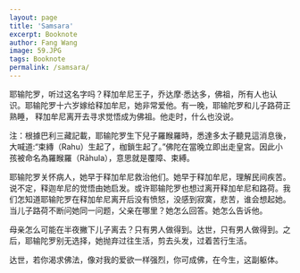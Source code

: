 ```yaml
---
layout: page
title: 'Samsara' 
excerpt: Booknote
author: Fang Wang
image: 59.JPG
tags: Booknote
permalink: /samsara/
---
```



耶输陀罗，听过这名字吗？释加牟尼王子，乔达摩·悉达多，佛祖，所有人也认识。耶输陀罗十六岁嫁给释加牟尼，她非常爱他。有一晚，耶输陀罗和儿子路荷正熟睡， 释加牟尼离开去寻求觉悟成为佛祖。他走时，什么也没说。

 注：根據巴利三藏記載，耶输陀罗生下兒子羅睺羅時，悉達多太子聽見這消息後，大喊道:“束縳（Rahu）生起了，枷鎖生起了。”佛陀在當晚立即出走皇宮。因此小孩被命名為羅睺羅（Rāhula），意思就是覆障、束縛。 
 
耶输陀罗关怀病人，她早于释加牟尼救治他们。她早于释加牟尼，理解民间疾苦。说不定，释迦牟尼的觉悟由她启发。或许耶输陀罗也想过离开释加牟尼和路荷。我们怎知道耶输陀罗在释加牟尼离开后没有愤怒，没感到寂寞，悲苦，谁会想起她。当儿子路荷不断问她同一问题，父亲在哪里？她怎么回答。她怎么告诉他。

母亲怎么可能在半夜撇下儿子离去？只有男人做得到。达世，只有男人做得到。之后，耶输陀罗别无选择，她抛弃过往生活，剪去头发，过着苦行生活。

达世，若你渴求佛法，像对我的爱欲一样强烈，你可成佛，在今生，这副躯体。 
